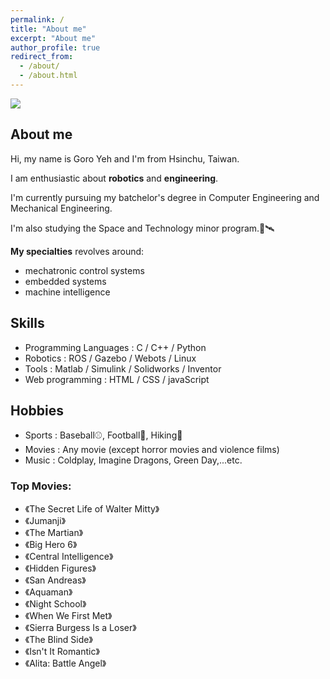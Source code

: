 ```yaml
---
permalink: /
title: "About me"
excerpt: "About me"
author_profile: true
redirect_from: 
  - /about/
  - /about.html
---
```




![](https://i.imgur.com/CjcJXWK.jpg)

## About me
<!-- <font size=4> -->
Hi, my name is Goro Yeh and I'm from Hsinchu, Taiwan.

I am enthusiastic about **robotics** and **engineering**.

I'm currently pursuing my batchelor's degree in Computer Engineering
and Mechanical Engineering.

I'm also studying the Space and Technology minor program.🚀🛰


**My specialties** revolves around:
* mechatronic control systems
* embedded systems
* machine intelligence

<!-- </font> -->

## Skills
* Programming Languages : C / C++ / Python
* Robotics : ROS / Gazebo / Webots / Linux
* Tools : Matlab / Simulink / Solidworks / Inventor
* Web programming : HTML / CSS / javaScript

<!-- ## Work Experience
### Industrial Technology Research Institute
Position:  Robotics Intern
Time:      July 2020 ~ Present -->


## Hobbies

* Sports : Baseball⚾, Football🏈, Hiking🗻
* Movies : Any movie (except horror movies and violence films)
* Music : Coldplay, Imagine Dragons, Green Day,...etc.


### Top Movies:
* 《The Secret Life of Walter Mitty》
* 《Jumanji》
* 《The Martian》
* 《Big Hero 6》
* 《Central Intelligence》
* 《Hidden Figures》
* 《San Andreas》
* 《Aquaman》
* 《Night School》
* 《When We First Met》
* 《Sierra Burgess Is a Loser》
* 《The Blind Side》
* 《Isn't It Romantic》
* 《Alita: Battle Angel》


